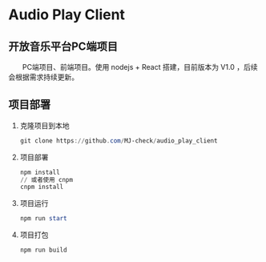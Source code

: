 # Audio Play Client

## 开放音乐平台PC端项目

&emsp;&emsp;PC端项目、前端项目。使用 nodejs + React 搭建，目前版本为 V1.0 ，后续会根据需求持续更新。

## 项目部署

1. 克隆项目到本地

   ```powershell
   git clone https://github.com/MJ-check/audio_play_client
   ```

2. 项目部署

   ```powershell
   npm install
   // 或者使用 cnpm
   cnpm install
   ```

3. 项目运行

   ```powershell
   npm run start
   ```

4. 项目打包

   ```powershell
   npm run build
   ```

   